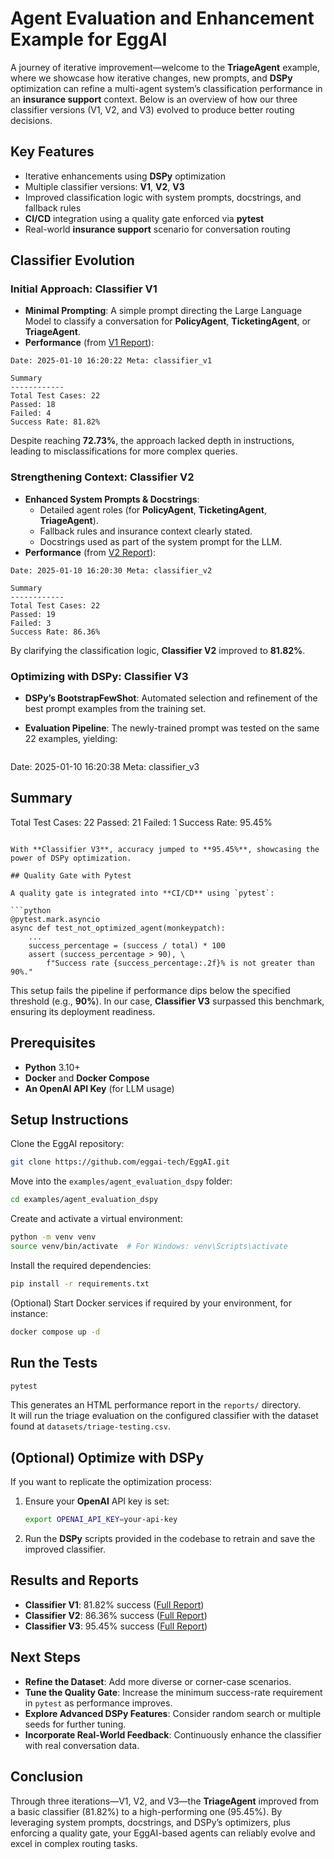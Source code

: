 # Agent Evaluation and Enhancement Example for EggAI

A journey of iterative improvement—welcome to the **TriageAgent** example, where we showcase how iterative changes, new prompts, and **DSPy** optimization can refine a multi-agent system’s classification performance in an **insurance support** context. Below is an overview of how our three classifier versions (V1, V2, and V3) evolved to produce better routing decisions.

## Key Features

- Iterative enhancements using **DSPy** optimization  
- Multiple classifier versions: **V1**, **V2**, **V3**  
- Improved classification logic with system prompts, docstrings, and fallback rules  
- **CI/CD** integration using a quality gate enforced via **pytest**  
- Real-world **insurance support** scenario for conversation routing  

## Classifier Evolution

### Initial Approach: Classifier V1

- **Minimal Prompting**: A simple prompt directing the Large Language Model to classify a conversation for **PolicyAgent**, **TicketingAgent**, or **TriageAgent**.  
- **Performance** (from [V1 Report](tests/reports/classifier_v1.html)):

```plaintext
Date: 2025-01-10 16:20:22 Meta: classifier_v1

Summary
------------
Total Test Cases: 22
Passed: 18
Failed: 4
Success Rate: 81.82%
```

Despite reaching **72.73%**, the approach lacked depth in instructions, leading to misclassifications for more complex queries.

### Strengthening Context: Classifier V2

- **Enhanced System Prompts & Docstrings**:
  - Detailed agent roles (for **PolicyAgent**, **TicketingAgent**, **TriageAgent**).
  - Fallback rules and insurance context clearly stated.
  - Docstrings used as part of the system prompt for the LLM.
- **Performance** (from [V2 Report](tests/reports/classifier_v2.html)):

```plaintext
Date: 2025-01-10 16:20:30 Meta: classifier_v2

Summary
------------
Total Test Cases: 22
Passed: 19
Failed: 3
Success Rate: 86.36%
```

By clarifying the classification logic, **Classifier V2** improved to **81.82%**.

### Optimizing with DSPy: Classifier V3

- **DSPy’s BootstrapFewShot**: Automated selection and refinement of the best prompt examples from the training set.  
- **Evaluation Pipeline**: The newly-trained prompt was tested on the same 22 examples, yielding:

  ```plaintext
Date: 2025-01-10 16:20:38 Meta: classifier_v3

Summary
------------
Total Test Cases: 22
Passed: 21
Failed: 1
Success Rate: 95.45%
```

With **Classifier V3**, accuracy jumped to **95.45%**, showcasing the power of DSPy optimization.

## Quality Gate with Pytest

A quality gate is integrated into **CI/CD** using `pytest`:

```python
@pytest.mark.asyncio
async def test_not_optimized_agent(monkeypatch):
    ...
    success_percentage = (success / total) * 100
    assert (success_percentage > 90), \
        f"Success rate {success_percentage:.2f}% is not greater than 90%."
```

This setup fails the pipeline if performance dips below the specified threshold (e.g., **90%**).
In our case, **Classifier V3** surpassed this benchmark, ensuring its deployment readiness.

## Prerequisites

- **Python** 3.10+  
- **Docker** and **Docker Compose**  
- **An OpenAI API Key** (for LLM usage)

## Setup Instructions

Clone the EggAI repository:

```bash
git clone https://github.com/eggai-tech/EggAI.git
```

Move into the `examples/agent_evaluation_dspy` folder:

```bash
cd examples/agent_evaluation_dspy
```

Create and activate a virtual environment:

```bash
python -m venv venv
source venv/bin/activate  # For Windows: venv\Scripts\activate
```

Install the required dependencies:

```bash
pip install -r requirements.txt
```

(Optional) Start Docker services if required by your environment, for instance:

```bash
docker compose up -d
```

## Run the Tests

```bash
pytest
```

This generates an HTML performance report in the `reports/` directory.  
It will run the triage evaluation on the configured classifier with the dataset found at `datasets/triage-testing.csv`.

## (Optional) Optimize with DSPy

If you want to replicate the optimization process:

1. Ensure your **OpenAI** API key is set:

   ```bash
   export OPENAI_API_KEY=your-api-key
   ```
2. Run the **DSPy** scripts provided in the codebase to retrain and save the improved classifier.  

## Results and Reports

- **Classifier V1**: 81.82% success ([Full Report](tests/reports/classifier_v1.html))  
- **Classifier V2**: 86.36% success ([Full Report](tests/reports/classifier_v2.html))  
- **Classifier V3**: 95.45% success ([Full Report](tests/reports/classifier_v3.html))

## Next Steps

- **Refine the Dataset**: Add more diverse or corner-case scenarios.  
- **Tune the Quality Gate**: Increase the minimum success-rate requirement in `pytest` as performance improves.  
- **Explore Advanced DSPy Features**: Consider random search or multiple seeds for further tuning.  
- **Incorporate Real-World Feedback**: Continuously enhance the classifier with real conversation data.

## Conclusion

Through three iterations—V1, V2, and V3—the **TriageAgent** improved from a basic classifier (81.82%) to a high-performing one (95.45%). By leveraging system prompts, docstrings, and DSPy’s optimizers, plus enforcing a quality gate, your EggAI-based agents can reliably evolve and excel in complex routing tasks.